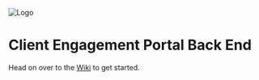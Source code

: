 ![Logo](https://cdn.discordapp.com/attachments/760248108495274024/778004613910888458/RevatureWithText.png)
# Client Engagement Portal Back End
Head on over to the [Wiki](https://github.com/revaturelabs/client-engagement-portal-back/wiki) to get started.

